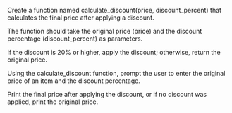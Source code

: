 Create a function named calculate_discount(price, discount_percent) 
    that calculates the final price after applying a discount. 

The function should take the original price (price) 
    and the discount percentage (discount_percent) as parameters. 

If the discount is 20% or higher, apply the discount;
    otherwise, return the original price.

Using the calculate_discount function, 
    prompt the user to enter the original price of an item 
    and the discount percentage. 

Print the final price after applying the discount, 
    or if no discount was applied, 
        print the original price.